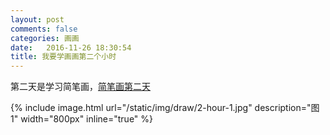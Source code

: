 ```yaml
---
layout: post
comments: false
categories: 画画
date:   2016-11-26 18:30:54
title: 我要学画画第二个小时
---
```


第二天是学习简笔画，[简笔画第二天](http://www.wtoutiao.com/p/i1dISI.html)

{% include image.html url="/static/img/draw/2-hour-1.jpg" description="图1" width="800px" inline="true" %}
